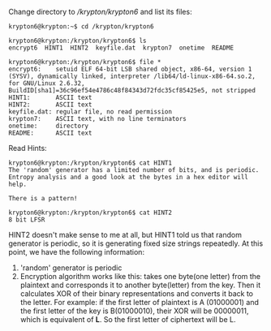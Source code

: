 Change directory to */krypton/krypton6* and list its files:
```
krypton6@krypton:~$ cd /krypton/krypton6

krypton6@krypton:/krypton/krypton6$ ls
encrypt6  HINT1  HINT2  keyfile.dat  krypton7  onetime  README

krypton6@krypton:/krypton/krypton6$ file *
encrypt6:    setuid ELF 64-bit LSB shared object, x86-64, version 1 (SYSV), dynamically linked, interpreter /lib64/ld-linux-x86-64.so.2, for GNU/Linux 2.6.32, BuildID[sha1]=36c96ef54e4786c48f84343d72fdc35cf85425e5, not stripped
HINT1:       ASCII text
HINT2:       ASCII text
keyfile.dat: regular file, no read permission
krypton7:    ASCII text, with no line terminators
onetime:     directory
README:      ASCII text
```

Read Hints:
```
krypton6@krypton:/krypton/krypton6$ cat HINT1
The 'random' generator has a limited number of bits, and is periodic.
Entropy analysis and a good look at the bytes in a hex editor will help.

There is a pattern!

krypton6@krypton:/krypton/krypton6$ cat HINT2
8 bit LFSR

```

HINT2 doesn't make sense to me at all, but HINT1 told us that random generator is periodic, so it is generating fixed size strings repeatedly.
At this point, we have the following information:
1. 'random' generator is periodic
2. Encryption algorithm works like this: takes one byte(one letter) from the plaintext and corresponds it to another byte(letter) from the key. Then it calculates XOR of their
   binary representations and converts it back to the letter. 
   For example: if the first letter of plaintext is A (01000001) and the first letter of the key is B(01000010), their XOR will be 00000011, which is equivalent of **L**.
                So the first letter of ciphertext will be L.
